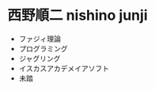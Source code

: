 # 西野順二 nishino junji

- ファジィ理論
- プログラミング
- ジャグリング
- イスカスアカデメイアソフト
- 未踏

<!---
nishinojunji/nishinojunji is a ✨ special ✨ repository because its `README.md` (this file) appears on your GitHub profile.
You can click the Preview link to take a look at your changes.
--->
